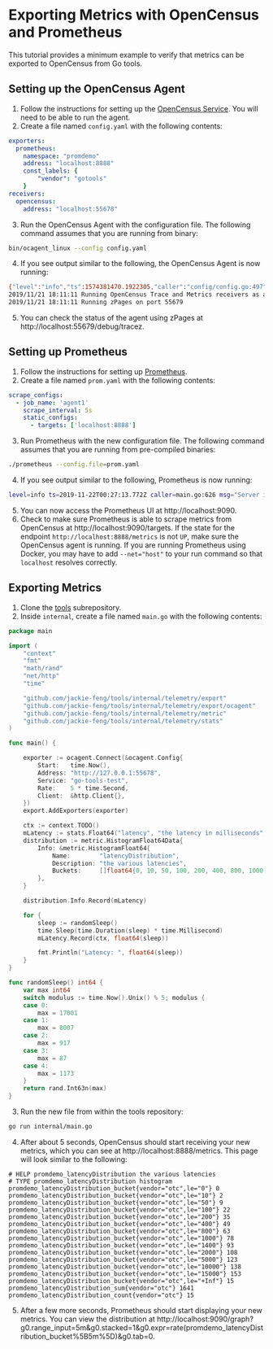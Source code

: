 # Exporting Metrics with OpenCensus and Prometheus

This tutorial provides a minimum example to verify that metrics can be exported to OpenCensus from Go tools.

## Setting up the OpenCensus Agent
1. Follow the instructions for setting up the [OpenCensus Service](https://opencensus.io/agent). You will need to be able to run the agent.
2. Create a file named `config.yaml` with the following contents:
```yaml
exporters:
  prometheus:
    namespace: "promdemo"
    address: "localhost:8888"
    const_labels: {
        "vendor": "gotools"
    }
receivers:
  opencensus:
    address: "localhost:55678"

```
3. Run the OpenCensus Agent with the configuration file. The following command assumes that you are running from binary:
```bash
bin/ocagent_linux --config config.yaml
```
4. If you see output similar to the following, the OpenCensus Agent is now running:
```bash
{"level":"info","ts":1574381470.1922305,"caller":"config/config.go:497","msg":"Metrics Exporter enabled","exporter":"prometheus"}
2019/11/21 18:11:11 Running OpenCensus Trace and Metrics receivers as a gRPC service at "localhost:55678"
2019/11/21 18:11:11 Running zPages on port 55679
```
5. You can check the status of the agent using zPages at http://localhost:55679/debug/tracez.

## Setting up Prometheus
1. Follow the instructions for setting up [Prometheus](https://prometheus.io/docs/prometheus/latest/installation/).
2. Create a file named `prom.yaml` with the following contents:
```yaml
scrape_configs:
  - job_name: 'agent1'
    scrape_interval: 5s
    static_configs:
      - targets: ['localhost:8888']
```
3. Run Prometheus with the new configuration file. The following command assumes that you are running from pre-compiled binaries:
```bash
./prometheus --config.file=prom.yaml
```
4. If you see output similar to the following, Prometheus is now running:
```bash
level=info ts=2019-11-22T00:27:13.772Z caller=main.go:626 msg="Server is ready to receive web requests."
```
5. You can now access the Prometheus UI at http://localhost:9090.
6. Check to make sure Prometheus is able to scrape metrics from OpenCensus at http://localhost:9090/targets. If the state for the endpoint `http://localhost:8888/metrics` is not `UP`, make sure the OpenCensus agent is running. If you are running Prometheus using Docker, you may have to add `--net="host"` to your run command so that `localhost` resolves correctly.

## Exporting Metrics
1. Clone the [tools](https://github.com/jackie-feng/tools) subrepository.
1. Inside `internal`, create a file named `main.go` with the following contents:
```go
package main

import (
	"context"
	"fmt"
	"math/rand"
	"net/http"
	"time"

	"github.com/jackie-feng/tools/internal/telemetry/export"
	"github.com/jackie-feng/tools/internal/telemetry/export/ocagent"
	"github.com/jackie-feng/tools/internal/telemetry/metric"
	"github.com/jackie-feng/tools/internal/telemetry/stats"
)

func main() {

	exporter := ocagent.Connect(&ocagent.Config{
		Start:   time.Now(),
		Address: "http://127.0.0.1:55678",
		Service: "go-tools-test",
		Rate:    5 * time.Second,
		Client:  &http.Client{},
	})
	export.AddExporters(exporter)

	ctx := context.TODO()
	mLatency := stats.Float64("latency", "the latency in milliseconds", "ms")
	distribution := metric.HistogramFloat64Data{
		Info: &metric.HistogramFloat64{
			Name:        "latencyDistribution",
			Description: "the various latencies",
			Buckets:     []float64{0, 10, 50, 100, 200, 400, 800, 1000, 1400, 2000, 5000, 10000, 15000},
		},
	}

	distribution.Info.Record(mLatency)

	for {
		sleep := randomSleep()
		time.Sleep(time.Duration(sleep) * time.Millisecond)
		mLatency.Record(ctx, float64(sleep))

		fmt.Println("Latency: ", float64(sleep))
	}
}

func randomSleep() int64 {
	var max int64
	switch modulus := time.Now().Unix() % 5; modulus {
	case 0:
		max = 17001
	case 1:
		max = 8007
	case 2:
		max = 917
	case 3:
		max = 87
	case 4:
		max = 1173
	}
	return rand.Int63n(max)
}

```
3. Run the new file from within the tools repository:
```bash
go run internal/main.go
```
4. After about 5 seconds, OpenCensus should start receiving your new metrics, which you can see at http://localhost:8888/metrics. This page will look similar to the following:
```
# HELP promdemo_latencyDistribution the various latencies
# TYPE promdemo_latencyDistribution histogram
promdemo_latencyDistribution_bucket{vendor="otc",le="0"} 0
promdemo_latencyDistribution_bucket{vendor="otc",le="10"} 2
promdemo_latencyDistribution_bucket{vendor="otc",le="50"} 9
promdemo_latencyDistribution_bucket{vendor="otc",le="100"} 22
promdemo_latencyDistribution_bucket{vendor="otc",le="200"} 35
promdemo_latencyDistribution_bucket{vendor="otc",le="400"} 49
promdemo_latencyDistribution_bucket{vendor="otc",le="800"} 63
promdemo_latencyDistribution_bucket{vendor="otc",le="1000"} 78
promdemo_latencyDistribution_bucket{vendor="otc",le="1400"} 93
promdemo_latencyDistribution_bucket{vendor="otc",le="2000"} 108
promdemo_latencyDistribution_bucket{vendor="otc",le="5000"} 123
promdemo_latencyDistribution_bucket{vendor="otc",le="10000"} 138
promdemo_latencyDistribution_bucket{vendor="otc",le="15000"} 153
promdemo_latencyDistribution_bucket{vendor="otc",le="+Inf"} 15
promdemo_latencyDistribution_sum{vendor="otc"} 1641
promdemo_latencyDistribution_count{vendor="otc"} 15
```
5. After a few more seconds, Prometheus should start displaying your new metrics. You can view the distribution at http://localhost:9090/graph?g0.range_input=5m&g0.stacked=1&g0.expr=rate(promdemo_latencyDistribution_bucket%5B5m%5D)&g0.tab=0.
